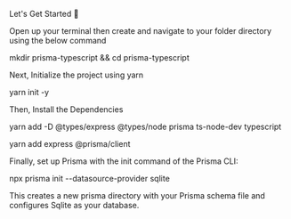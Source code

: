 Let's Get Started 🚀

Open up your terminal then create and navigate to your folder directory using the below command

mkdir prisma-typescript && cd prisma-typescript

Next, Initialize the project using yarn

yarn init -y

Then, Install the Dependencies

yarn add -D @types/express @types/node prisma ts-node-dev typescript 

yarn add express @prisma/client

Finally, set up Prisma with the init command of the Prisma CLI:

npx prisma init --datasource-provider sqlite 

This creates a new prisma directory with your Prisma schema file and configures Sqlite as your database.